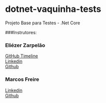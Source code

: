# dotnet-vaquinha-tests
Projeto Base para Testes - .Net Core  

###Instrutores:

### Eliézer Zarpelão
[GitHub Timeline](https://elizarp.github.io/timeline/)  
[Linkedin](http://br.linkedin.com/in/eliezerzarpelao)  
[Github](https://github.com/elizarp) 

### Marcos Freire
[Linkedin](https://www.linkedin.com/in/marcos-freire-a73891125/)  
[Github](https://github.com/marcosfreire) 

